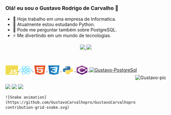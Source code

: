 ### Olá! eu sou o Gustavo Rodrigo de Carvalho 👋

- 🔭 Hoje trabalho em uma empresa de Informatica.
- 🌱 Atualmente estou estudando Python.
- 💬 Pode me perguntar também sobre PostgreSQL.
- ⚡ Me divertindo em um mundo de tecnologias.

<div align="center">
  <a href=https:"//gist.github.com/GustavoCarvalhopro">
  <img height="180em" src="https://github-readme-stats.vercel.app/api?username=gustavocarvalhopro&show_icons=true&theme=tokyonight&include_all_commits=true&count_private=true"/>
  <img height="180em" src="https://github-readme-stats.vercel.app/api/top-langs/?username=gustavocarvalhopro&layout=compact&langs_count=7&theme=tokyonight"/>
</div>
  
  ##

<div style="display: inline_block"><br>
  <img align="center" alt="Gustavo-Js" height="30" width="40" src="https://raw.githubusercontent.com/devicons/devicon/master/icons/javascript/javascript-plain.svg">
  <img align="center" alt="Gustavo-React" height="30" width="40" src="https://raw.githubusercontent.com/devicons/devicon/master/icons/react/react-original.svg">
  <img align="center" alt="Gustavo-HTML" height="30" width="40" src="https://raw.githubusercontent.com/devicons/devicon/master/icons/html5/html5-original.svg">
  <img align="center" alt="Gustavo-CSS" height="30" width="40" src="https://raw.githubusercontent.com/devicons/devicon/master/icons/css3/css3-original.svg">
  <img align="center" alt="Gustavo-Python" height="30" width="40" src="https://raw.githubusercontent.com/devicons/devicon/master/icons/python/python-original.svg">
  <img align="center" alt="Gustavo-Csharp" height="30" width="40" src="https://raw.githubusercontent.com/devicons/devicon/master/icons/csharp/csharp-original.svg">
  <img align="center" alt="Gustavo-PostgreSql" height="30" width="70" src="https://img.shields.io/badge/PostgreSQL-316192?style=for-the-badge&logo=postgresql&logoColor=white">
  <img align="right" alt="Gustavo-pic" height="150" style="https://picrew.me/image_maker/338224/complete?cd=mUnIWpUgpT" 
</div>
  
  ##
  
  <div> 
  <a href="https://www.instagram.com/gustavor.carvalho/" target="_blank"><img src="https://img.shields.io/badge/-Instagram-%23E4405F?style=for-the-badge&logo=instagram&logoColor=white" target="_blank"></a>
  <a href = "gustavor.carvalho@hotmail.com"><img src="https://img.shields.io/badge/-Gmail-%23333?style=for-the-badge&logo=gmail&logoColor=white" target="_blank"></a>
  <a href="https://www.linkedin.com/in/gustavo-rodrigo-de-carvalho-b316b5131/" target="_blank"><img src="https://img.shields.io/badge/-LinkedIn-%230077B5?style=for-the-badge&logo=linkedin&logoColor=white" target="_blank"></a> 
 
    
    ![Snake animation](https://github.com/GustavoCarvalhopro/GustavoCarvalhopro/blob/output/github-contribution-grid-snake.svg)
 
 
</div>
